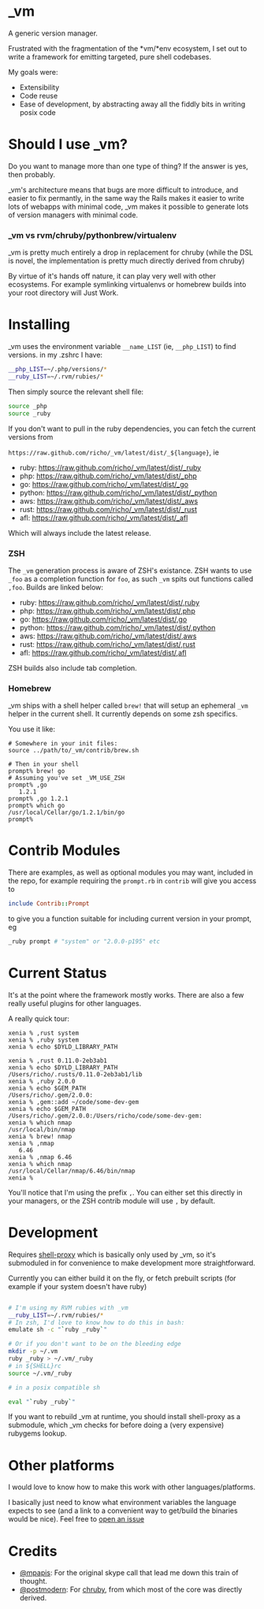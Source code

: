 _vm
===

A generic version manager.

Frustrated with the fragmentation of the *vm/*env ecosystem, I set out to write
a framework for emitting targeted, pure shell codebases.

My goals were:

* Extensibility
* Code reuse
* Ease of development, by abstracting away all the fiddly bits in writing posix code

# Should I use _vm?

Do you want to manage more than one type of thing? If the answer is yes, then probably.

\_vm's architecture means that bugs are more difficult to introduce, and easier
to fix permantly, in the same way the Rails makes it easier to write lots of
webapps with minimal code, \_vm makes it possible to generate lots of version
managers with minimal code.

### _vm vs rvm/chruby/pythonbrew/virtualenv

_vm is pretty much entirely a drop in replacement for chruby (while the DSL is
novel, the implementation is pretty much directly derived from chruby)

By virtue of it's hands off nature, it can play very well with other
ecosystems. For example symlinking virtualenvs or homebrew builds into your
root directory will Just Work.

# Installing

\_vm uses the environment variable `__name_LIST` (ie, `__php_LIST`) to find versions. in my .zshrc I have:

```bash
__php_LIST=~/.php/versions/*
__ruby_LIST=~/.rvm/rubies/*
```

Then simply source the relevant shell file:

```bash
source _php
source _ruby
```

If you don't want to pull in the ruby dependencies, you can fetch the current versions from

`https://raw.github.com/richo/_vm/latest/dist/_${language}`, ie

* ruby: https://raw.github.com/richo/_vm/latest/dist/_ruby
* php: https://raw.github.com/richo/_vm/latest/dist/_php
* go: https://raw.github.com/richo/_vm/latest/dist/_go
* python: https://raw.github.com/richo/_vm/latest/dist/_python
* aws: https://raw.github.com/richo/_vm/latest/dist/_aws
* rust: https://raw.github.com/richo/_vm/latest/dist/_rust
* afl: https://raw.github.com/richo/_vm/latest/dist/_afl

Which will always include the latest release.

### ZSH

The `_vm` generation process is aware of ZSH's existance. ZSH wants to use
`_foo` as a completion function for `foo`, as such `_vm` spits out functions
called `,foo`. Builds are linked below:

* ruby: https://raw.github.com/richo/_vm/latest/dist/,ruby
* php: https://raw.github.com/richo/_vm/latest/dist/,php
* go: https://raw.github.com/richo/_vm/latest/dist/,go
* python: https://raw.github.com/richo/_vm/latest/dist/,python
* aws: https://raw.github.com/richo/_vm/latest/dist/,aws
* rust: https://raw.github.com/richo/_vm/latest/dist/,rust
* afl: https://raw.github.com/richo/_vm/latest/dist/,afl

ZSH builds also include tab completion.

### Homebrew

\_vm ships with a shell helper called `brew!` that will setup an ephemeral
`_vm` helper in the current shell. It currently depends on some zsh specifics.

You use it like:

```
# Somewhere in your init files:
source ../path/to/_vm/contrib/brew.sh

# Then in your shell
prompt% brew! go
# Assuming you've set _VM_USE_ZSH
prompt% ,go
   1.2.1
prompt% ,go 1.2.1
prompt% which go
/usr/local/Cellar/go/1.2.1/bin/go
prompt%
```

# Contrib Modules

There are examples, as well as optional modules you may want, included in the
repo, for example requiring the `prompt.rb` in `contrib` will give you access
to

```ruby
include Contrib::Prompt
```

to give you a function suitable for including current version in your prompt, eg

```bash
_ruby prompt # "system" or "2.0.0-p195" etc
```

# Current Status

It's at the point where the framework mostly works. There are also a few really
useful plugins for other languages.

A really quick tour:

```
xenia % ,rust system
xenia % ,ruby system
xenia % echo $DYLD_LIBRARY_PATH

xenia % ,rust 0.11.0-2eb3ab1
xenia % echo $DYLD_LIBRARY_PATH
/Users/richo/.rusts/0.11.0-2eb3ab1/lib
xenia % ,ruby 2.0.0
xenia % echo $GEM_PATH
/Users/richo/.gem/2.0.0:
xenia % ,gem::add ~/code/some-dev-gem
xenia % echo $GEM_PATH
/Users/richo/.gem/2.0.0:/Users/richo/code/some-dev-gem:
xenia % which nmap
/usr/local/bin/nmap
xenia % brew! nmap
xenia % ,nmap
   6.46
xenia % ,nmap 6.46
xenia % which nmap
/usr/local/Cellar/nmap/6.46/bin/nmap
xenia %
```

You'll notice that I'm using the prefix `,`. You can either set this directly
in your managers, or the ZSH contrib module will use `,` by default.

# Development

Requires [shell-proxy][2] which is basically only used by _vm, so it's
submoduled in for convenience to make development more straightforward.

Currently you can either build it on the fly, or fetch prebuilt scripts (for
example if your system doesn't have ruby)

```bash

# I'm using my RVM rubies with _vm
__ruby_LIST=~/.rvm/rubies/*
# In zsh, I'd love to know how to do this in bash:
emulate sh -c "`ruby _ruby`"

# Or if you don't want to be on the bleeding edge
mkdir -p ~/.vm
ruby _ruby > ~/.vm/_ruby
# in ${SHELL}rc
source ~/.vm/_ruby

# in a posix compatible sh

eval "`ruby _ruby`"

```
If you want to rebuild _vm at runtime, you should install shell-proxy as a
submodule, which _vm checks for before doing a (very expensive) rubygems lookup.

# Other platforms

I would love to know how to make this work with other languages/platforms.

I basically just need to know what environment variables the language expects
to see (and a link to a convenient way to get/build the binaries would be nice).
Feel free to [open an issue](https://github.com/richo/_vm/issues)

# Credits

* [@mpapis](https://twitter.com/mpapis): For the original skype call that lead me down this train of thought.
* [@postmodern](https://twitter.com/postmodern_mod3): For [chruby][1], from which most of the core was directly derived.


[1]: https://github.com/postmodern/chruby
[2]: https://github.com/richo/shell-proxy
